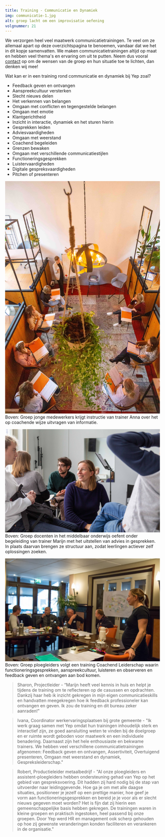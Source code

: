```yaml
---
title: Training - Communicatie en Dynamiek
img: communicatie-1.jpg
alt: groep lacht om een improvisatie oefening
volgnummer: 21
---
```


We verzorgen heel veel maatwerk communicatietrainingen. Te veel om ze allemaal apart op deze overzichtspagina te benoemen, vandaar dat we het in dit kopje samenvatten. We maken communicatietrainingen altijd op maat en hebben veel thema's en ervaring om uit te putten. Neem dus vooral [contact](Marijn@yeptrainingen.nl) op om de wensen van de groep en hun situatie toe te lichten, dan denken wij mee! 

Wat kan er in een training rond communicatie en dynamiek bij Yep zoal?

* Feedback geven en ontvangen
* Aanspreekcultuur versterken
* Slecht nieuws delen
* Het verkennen van belangen
* Omgaan met conflicten en tegengestelde belangen
* Omgaan met emotie
* Klantgerichtheid
* Inzicht in interactie, dynamiek en het sturen hierin
* Gesprekken leiden
* Adviesvaardigheden
* Omgaan met weerstand
* Coachend begeleiden
* Grenzen bewaken
* Omgaan met verschillende communicatiestijlen
* Functioneringsgesprekken
* Luistervaardigheden
* Digitale gespreksvaardigheden
* Pitchen of presenteren

![Trainer Anna geeft instructie bij oefening coachende gespreksvaardigheden](./communicatie-4.jpg) Boven: Groep jonge medewerkers krijgt instructie van trainer Anna over het op coachende wijze uitvragen van informatie.


![Trainer Marijn sluit aan bij een LSD gesprek](./communicatie-2.jpg) Boven: Groep docenten in het middelbaar onderwijs oefent onder begeleiding van trainer Marijn met het uitstellen van advies in gesprekken. In plaats daarvan brengen ze structuur aan, zodat leerlingen actiever zelf oplossingen zoeken.


![Groep ploegleiders volgt training coachend begeleiden](./communicatie-3.jpg) Boven: Groep ploegleiders volgt een training Coachend Leiderschap waarin functioneringsgesprekken, aanspreekcultuur, luisteren en observeren en feedback geven en ontvangen aan bod komen.


> Sharon, Projectleider - “Marijn heeft veel kennis in huis en helpt je tijdens de training om te reflecteren op de casussen en opdrachten. Dankzij haar heb ik inzicht gekregen in mijn eigen communicatieskills en handvatten meegekregen hoe ik feedback professioneler kan ontvangen en geven. Ik zou de training en dit bureau zeker aanraden!"

> Ivana, Coordinator werkervaringsplaatsen bij grote gemeente - "Ik werk graag samen met Yep omdat hun trainingen inhoudelijk sterk en interactief zijn, ze goed aansluiting weten te vinden bij de doelgroep en er ruimte wordt geboden voor maatwerk en een individuele benadering. Daarnaast zijn het hele enthousiaste en bekwame trainers. We hebben veel verschillene communicatietrainingen afgenomen: Feedback geven en ontvangen, Assertiviteit, Overtuigend presenteren, Omgaan met weerstand en dynamiek, Gespreksleiderschap." 

> Robert, Productieleider metaalbedrijf - "Al onze ploegleiders en assistent-ploegleiders hebben ondersteuning gehad van Yep op het gebied van gespreksvoering. Dit hadden zij hard nodig bij de stap van uitvoerder naar leidinggevende. Hoe ga je om met alle daagse situaties, positioneer je jezelf op een prettige manier, hoe geef je vorm aan functioneringsgesprekken en bereid je je voor als er slecht nieuws gegeven moet worden? Het is fijn dat zij hierin een gemeenschappelijke basis hebben gekregen. De trainingen waren in kleine groepen en praktisch ingestoken, heel passend bij onze groepen. Door Yep werd HR en management ook scherp gehouden op hoe zij gewenste veranderingen konden faciliteren en verankeren in de organisatie."